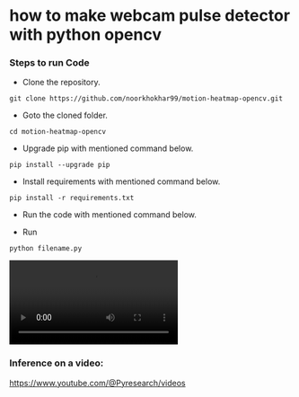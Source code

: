 # how to make webcam pulse detector with python opencv



### Steps to run Code
- Clone the repository.
```
git clone https://github.com/noorkhokhar99/motion-heatmap-opencv.git
```
- Goto the cloned folder.
```
cd motion-heatmap-opencv

```
- Upgrade pip with mentioned command below.
```
pip install --upgrade pip
```
- Install requirements with mentioned command below.
```
pip install -r requirements.txt
```
- Run the code with mentioned command below.

 - Run 
 
`python filename.py`


<video src="https://github.com/noorkhokhar99/how-to-make-webcam-pulse-detector-with-python-opencv/blob/main/how%20to%20make%20webcam%20pulse%20detector%20with%20python%20opencv.mp4"></video>





### Inference on a video:
https://www.youtube.com/@Pyresearch/videos
